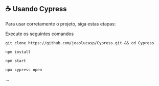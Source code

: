 ## ☕ Usando Cypress

Para usar corretamente o projeto, siga estas etapas:

Execute os seguintes comandos

```git clone https://github.com/joaolucasp/Cypress.git && cd Cypress```

```npm install```

```npm start```

```npx cypress open```

...
